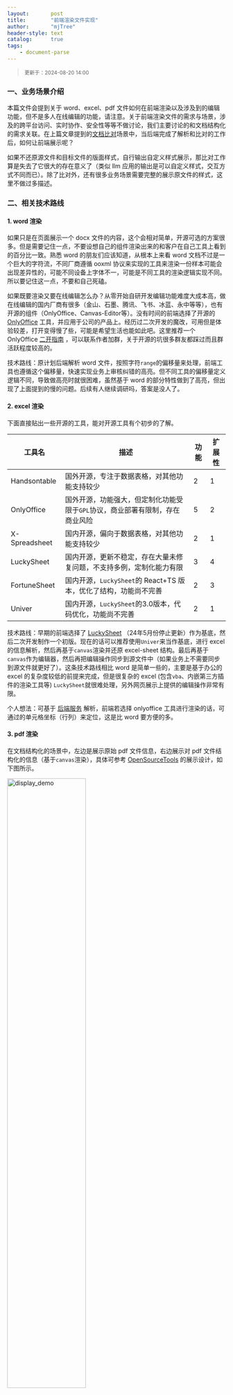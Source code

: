 ```yaml
---
layout:       post
title:        "前端渲染文件实现"
author:       "mjTree"
header-style: text
catalog:      true
tags:
    - document-parse
---
```



><small>更新于：2024-08-20 14:00</small>


### 一、业务场景介绍
本篇文件会提到关于 word、excel、pdf 文件如何在前端渲染以及涉及到的编辑功能，但不是多人在线编辑的功能，请注意。关于前端渲染文件的需求与场景，涉及的跨平台访问、实时协作、安全性等等不做讨论，我们主要讨论的和文档结构化的需求关联。在上篇文章提到的[文档比对]()场景中，当后端完成了解析和比对的工作后，如何让前端展示呢？

如果不还原源文件和目标文件的版面样式，自行输出自定义样式展示，那比对工作算是失去了它很大的存在意义了（类似 llm 应用的输出是可以自定义样式，交互方式不同而已）。除了比对外，还有很多业务场景需要完整的展示原文件的样式，这里不做过多描述。  


### 二、相关技术路线
#### 1. word 渲染
如果只是在页面展示一个 docx 文件的内容，这个会相对简单，开源可选的方案很多。但是需要记住一点，不要设想自己的组件渲染出来的和客户在自己工具上看到的百分比一致。熟悉 word 的朋友们应该知道，从根本上来看 word 文档不过是一个巨大的字符流，不同厂商遵循 ooxml 协议来实现的工具来渲染一份样本可能会出现差异性的，可能不同设备上字体不一，可能是不同工具的渲染逻辑实现不同。所以要记住这一点，不要和自己死磕。  

如果既要渲染又要在线编辑怎么办？从零开始自研开发编辑功能难度大成本高，做在线编辑的国内厂商有很多（金山、石墨、腾讯、飞书、冰蓝、永中等等），也有开源的组件（OnlyOffice、Canvas-Editor等）。没有时间的前端选择了开源的 [OnlyOffice](https://github.com/ONLYOFFICE) 工具，并应用于公司的产品上。经历过二次开发的魔改，可用但是体验较差，打开变得慢了些，可能是希望生活也能如此吧。这里推荐一个 OnlyOffice [二开指南](https://zhuanlan.zhihu.com/p/558565903) ，可以联系作者加群，关于开源的坑很多群友都踩过而且群活跃程度较高的。  

技术路线：原计划后端解析 word 文件，按照字符`range`的偏移量来处理，前端工具也遵循这个偏移量，快速实现业务上审核纠错的高亮。但不同工具的偏移量定义逻辑不同，导致做高亮时就很困难，虽然基于 word 的部分特性做到了高亮，但出现了上面提到的慢的问题。后续有人继续调研吗，答案是没人了。  


#### 2. excel 渲染
下面直接贴出一些开源的工具，能对开源工具有个初步的了解。  

| 工具名          | 描述                                                                  | 功能 | 扩展性  |
| -------------- | --------------------------------------------------------------------- | ---- | ------ |
| Handsontable   | 国外开源，专注于数据表格，对其他功能支持较少                                | 2    | 1      |
| OnlyOffice     | 国外开源，功能强大，但定制化功能受限于`GPL`协议，商业部署有限制，存在商业风险   | 5    | 2      |
| X-Spreadsheet  | 国内开源，偏向于数据表格，对其他功能支持较少                                | 2    | 1      |
| LuckySheet     | 国内开源，更新不稳定，存在大量未修复问题，不支持多例，定制化能力有限           | 3    | 4      |
| FortuneSheet   | 国内开源，`LuckySheet`的 React+TS 版本，优化了结构，功能尚不完善           | 2    | 3      |
| Univer         | 国内开源，`LuckySheet`的3.0版本，代码优化，功能尚不完善                    | 2    | 1      |


技术路线：早期的前端选择了 [LuckySheet](https://github.com/dream-num/Luckysheet) （24年5月份停止更新）作为基底，然后二次开发制作一个初版。现在的话可以推荐使用`Univer`来当作基底，进行 excel 的信息解析，然后再基于`canvas`渲染并还原 excel-sheet 结构。最后再基于`canvas`作为编辑器，然后再把编辑操作同步到源文件中（如果业务上不需要同步到源文件就更好了）。这条技术路线相比 word 是简单一些的，主要是基于办公的 excel 的复杂度较低的前提来完成，但是很复杂的 excel (包含`vba`、内嵌第三方插件的渲染工具等) `LuckySheet`就很难处理，另外网页展示上提供的编辑操作非常有限。  

个人想法：可基于 [后端服务](/2023/11/25/基于ooxml协议解析office文件) 解析，前端若选择 onlyoffice 工具进行渲染的话，可通过的单元格坐标（行列）来定位，这是比 word 要方便的多。  


#### 3. pdf 渲染
在文档结构化的场景中，左边是展示原始 pdf 文件信息，右边展示对 pdf 文件结构化的信息（基于`canvas`渲染），具体可参考 [OpenSourceTools](https://opendatalab.com/OpenSourceTools/Extractor/PDF) 的展示设计，如下图所示。  

<img src="/img/article-img/2024/08/0819_1.jpg" alt="display_demo" width="60%" height="60%">  


**iframe**  
`iframe`渲染 pdf 时主要依赖于浏览器对 pdf 文件的内置支持，由于这个原因一般不会选择用这个方案的（字体、浏览器兼容性等），下面有一段简单的代码可以测试。  

```html
<!DOCTYPE html>
<html>
<head>
    <title>PDF Viewer</title>
</head>
<body>
    <iframe src="./demo.pdf" width="100%" height="600"></iframe>
</body>
</html>
```

**pdfjs**  
pdfjs 是一个目前大多数的选择方案，也是早期我们的选择方案。但是 pdfjs 也是有缺陷的，不少场景下加载会变得很慢，这边有 [官方说明](https://github.com/mozilla/pdf.js/wiki/Frequently-Asked-Questions#what-types-of-pdf-files-are-slow-in-pdfjs-can-i-optimize-a-pdf-file-to-make-pdfjs-faster) 。

将上门的写入一个 html 文件中，通过`python3 -m http.server 8000`命令启动，在浏览器中打开 html 文件即可观察（保证pdf路径正确）。  
```html
<!DOCTYPE html>
<html lang="en">
<head>
    <meta charset="utf-8">
    <title>PDF.js Viewer</title>
    <link rel="stylesheet" href="https://cdnjs.cloudflare.com/ajax/libs/pdf.js/2.9.359/pdf_viewer.css">
    <script src="https://cdnjs.cloudflare.com/ajax/libs/pdf.js/2.9.359/pdf.js"></script>
    <script src="https://cdnjs.cloudflare.com/ajax/libs/pdf.js/2.9.359/pdf.worker.js"></script>
    <style>
        body {
            font-family: 'Helvetica Neue', Helvetica, Arial, sans-serif;
            margin: 0;
            padding: 0;
        }
        #pdf-canvas {
            display: block;
        }
    </style>
</head>
<body>
<div id="pdf-canvas"></div>
<script>
    document.addEventListener('DOMContentLoaded', function () {
        var pdfCanvas = document.getElementById('pdf-canvas');
        var pdfUrl = './demo.pdf';
        pdfjsLib.GlobalWorkerOptions.workerSrc = 'https://cdnjs.cloudflare.com/ajax/libs/pdf.js/2.9.359/pdf.worker.js';

        var loadingTask = pdfjsLib.getDocument(pdfUrl);
        loadingTask.promise.then(function (pdf) {
            var pageNumber = 1;
            pdf.getPage(pageNumber).then(function (page) {
                var scale = 1.5;
                var viewport = page.getViewport({ scale: scale });
                var canvas = document.createElement('canvas');
                var context = canvas.getContext('2d');
                canvas.width = viewport.width;
                canvas.height = viewport.height;
                pdfCanvas.appendChild(canvas);
                var renderContext = {
                    canvasContext: context,
                    viewport: viewport
                };
                var renderTask = page.render(renderContext);
                renderTask.promise.then(function () {
                    console.log('Page rendered');
                });
            });
        }).catch(function (reason) {
            console.error('Error rendering PDF:', reason);
        });
    });
</script>
</body>
</html>
```

**图片渲染**  
这个方案是基于上面`pdfjs`方案改进过来的，使用图片方式渲染，这个需要后端服务将 pdf 按页转换成图片，提升首次加载速度的同时，对于用户向下翻页时也相当丝滑（滑选和搜索字符等正常）。但是缺点也比较明显，增加了不必要的存储，图片的 dpi 过大前端会渲染模糊。该方案目前是我们的默认方式，两种渲染方式可以相互切换。  


#### 4. 小结
关于 pdf 渲染，还有一些渲染优化的方向可以调研尝试。
> 1. 分割的 pdf 文件，渲染多个`pdf.js`实例（分割会增加不必要的存储，也不建议用分割文件替换原文件）。
> 2. 参考`pdf.js`的 webviewer 优化渲染队列机制来尝试提示渲染速度（未尝试，不确定）。
> 3. 检查并优化 pdf 文件协议码信息，保证文件不出现上面官方提到的相关问题（提升很大，完全做到相对困难）。
> 3. 参考[该篇文章](https://zhuanlan.zhihu.com/p/350323062)，优化`pdf.js`底层 `canvas`渲染机制，把上下文类型从 2d 升级为 WebGL2（要显卡gpu资源，客户环境无法保证）。
> 4. [mupdf.js](https://github.com/andytango/mupdf-js)，一个用于节点和浏览器的Webassembly PDF呈现器（未尝试，不确定）。


针对 word、excel、powerpoint 这类 ooxml 协议文件，一开始看到`office.js`感觉是很无敌的存在，但是发现官方很久不维护，实现逻辑是转换成 html 再展示。在官方提供的 demo 上测试效果很差，还有`mammoth.js`等方案都不太可取。转换的方案基本不太可取，转换过程的本身是一个信息丢失的过程，不可能做到百分百转换的。目前看通用并且省时省力的方案是各类文件转换成 pdf，再用上面的 pdf 渲染处理。但这句话和上一句话有冲突，转换是信息丢失的过程，word2pdf 是一个在展示方面丢失率最低的（丢失的是元素类型信息），excel2pdf 某些场景不是一个可取的方案，还有其他格式例如 ppt、ofd、epub 等等。  

### 三、开源工具推荐
[**file-online-preview**](https://gitee.com/kekingcn/file-online-preview) ，官方支持了太多太多的文件类型在线渲染了，具体可以查看官方提供的 [展示平台](https://file.kkview.cn/) 。对于非语音、非视频的版面文件，主要分为图片渲染和转换成 pdf 文件渲染两种模式，pdf 则是使用上面提到的`pdf.js`方案；excel 文件也是上面提到的`Luckysheet`方案。由于是开源的工具，大家直接使用来减少项目前期的研究时间。  


### 四、总结
前端渲染文件的技术不仅提供了更好的用户体验，还提高了跨平台的兼容性和实时协作的效率。在网页端实现文件渲染以及编辑功能是一件比较困难的事情，本篇文章这边提供了当前团队在用的一些技术路线和方案供大家参考。在未来的 Web 应用中，这种基于前端的文档处理方式将变得越来越普遍，并为更多的业务场景提供便利。  

